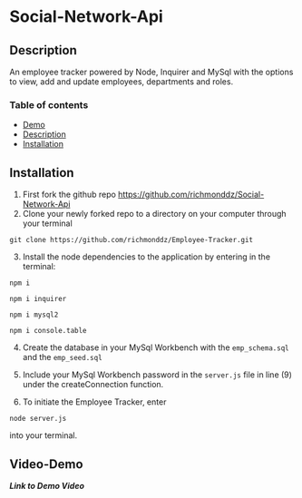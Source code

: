 # Social-Network-Api

## Description

An employee tracker powered by Node, Inquirer and MySql with the options to view, add and update employees, departments and roles.

### Table of contents

- [Demo](#Video-Demo)
- [Description](#Description)
- [Installation](#Installation)

## Installation

1. First fork the github repo https://github.com/richmonddz/Social-Network-Api
2. Clone your newly forked repo to a directory on your computer through your terminal

```
git clone https://github.com/richmonddz/Employee-Tracker.git
```

3. Install the node dependencies to the application by entering in the terminal:

```
npm i
```

```
npm i inquirer
```

```
npm i mysql2
```

```
npm i console.table
```

4. Create the database in your MySql Workbench with the `emp_schema.sql` and the `emp_seed.sql`

5. Include your MySql Workbench password in the `server.js` file in line (9) under the createConnection function.

6. To initiate the Employee Tracker, enter

```
node server.js
```

into your terminal.

## Video-Demo

**_Link to Demo Video_**
